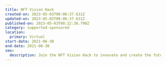 ```yaml
---
title: NFT Vision Hack
created-on: 2023-05-03T08:06:37.631Z
updated-on: 2023-05-03T08:06:37.631Z
published-on: 2023-05-03T08:22:38.798Z
category: supported-sponsored
location:
  primary: Virtual
start-date: 2021-06-30
end-date: 2021-08-30
seo:
  description: Join the NFT Vision Hack to innovate and create the future of NFTs.
---
```

